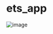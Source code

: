 # ets_app

![image](https://github.com/ddedida/ppb-ets/assets/108203648/27474aef-fd92-4383-8073-f41ce231d741)
